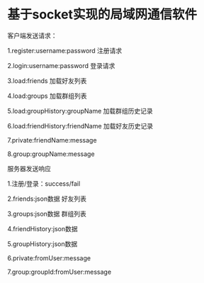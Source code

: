 # 基于socket实现的局域网通信软件
客户端发送请求：

1.register:username:password  注册请求

2.login:username:password  登录请求

3.load:friends  加载好友列表

4.load:groups  加载群组列表

5.load:groupHistory:groupName 加载群组历史记录

6.load:friendHistory:friendName 加载好友历史记录

7.private:friendName:message

8.group:groupName:message

服务器发送响应

1.注册/登录：success/fail

2.friends:json数据 好友列表

3.groups:json数据 群组列表

4.friendHistory:json数据

5.groupHistory:json数据

6.private:fromUser:message

7.group:groupId:fromUser:message


